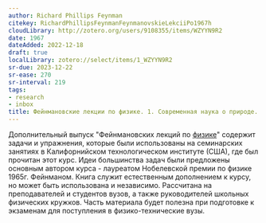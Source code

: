 ```yaml
---
author: Richard Phillips Feynman
citekey: RichardPhillipsFeynmanFeynmanovskieLekciiPo1967h
cloudLibrary: http://zotero.org/users/9108355/items/WZYYN9R2
date: 1967
dateAdded: 2022-12-18
draft: true
localLibrary: zotero://select/items/1_WZYYN9R2
sr-due: 2023-12-22
sr-ease: 270
sr-interval: 219
tags:
- research
- inbox
title: Фейнмановские лекции по физике. 1. Современная наука о природе. Законы механики
---
```


Дополнительный выпуск "Фейнмановских лекций по [физике](./physics.md)"
содержит задачи и упражнения, которые были использованы на семинарских занятиях
в Калифорнийском технологическом институте (США), где был прочитан этот курс.
Идеи большинства задач были предложены основным автором курса - лауреатом
Нобелевской премии по физике 1965г. Фейнманом. Книга служит естественным
дополнением к курсу, но может быть использована и независимо. Рассчитана на
преподавателей и студентов вузов, а также руководителей школьных физических
кружков. Часть материала будет полезна при подготовке к экзаменам для
поступления в физико-технические вузы.